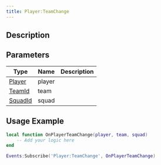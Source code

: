 ```yaml
---
title: Player:TeamChange
---
```

## Description

## Parameters

| Type                                   | Name   | Description |
| -------------------------------------- | ------ | ----------- |
| [Player](/vext/ref/server/class/player)  | player |             |
| [TeamId](/vext/ref/fb/teamid)   | team   |             |
| [SquadId](/vext/ref/fb/squadid) | squad  |             |

## Usage Example

``` lua
local function OnPlayerTeamChange(player, team, squad)
    -- Add your logic here
end

Events:Subscribe('Player:TeamChange', OnPlayerTeamChange)
```
